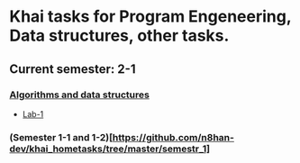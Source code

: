 # Khai tasks for Program Engeneering, Data structures, other tasks.

## Current semester: 2-1

### [Algorithms and data structures](https://github.com/n8han-dev/khai_hometasks/tree/master/data-structures)
- [Lab-1](https://github.com/n8han-dev/khai_hometasks/tree/master/data-structures/lab1)

### (Semester 1-1 and 1-2)[https://github.com/n8han-dev/khai_hometasks/tree/master/semestr_1]
